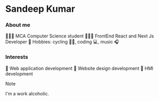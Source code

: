 # Sandeep Kumar

### About me

👨🏻‍🎓 MCA Computer Science student
👨🏻‍💻 FrontEnd React and Next Js Developer
🧩 Hobbies: cycling 🚴‍♂️, coding 💻, music 🎧

### Interests

📱 Web application development
🐧 Website design development
🤖 HMI development

> [!NOTE]
> I'm a work alcoholic.
